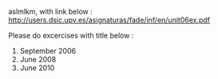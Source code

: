 aslmlkm,
with link below :
http://users.dsic.upv.es/asignaturas/fade/inf/en/unit06ex.pdf 

Please do excercises with title below : 
1. September 2006
2. June 2008
3. June 2010
